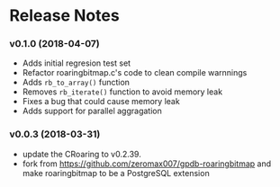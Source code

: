 
# Release Notes

### v0.1.0 (2018-04-07)
- Adds initial regresion test set
- Refactor roaringbitmap.c's code to clean compile warnnings
- Adds `rb_to_array()` function
- Removes `rb_iterate()` function to avoid memory leak
- Fixes a bug that could cause memory leak
- Adds support for parallel aggragation

### v0.0.3 (2018-03-31)

- update the CRoaring to v0.2.39.
- fork from https://github.com/zeromax007/gpdb-roaringbitmap and make roaringbitmap to be a PostgreSQL extension
